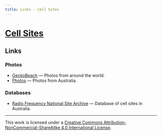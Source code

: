 ```yaml
---
title: Links - Cell Sites
---
```


# [Cell Sites](./)

## Links

### Photos

* [GeckoBeach](http://www.geckobeach.com/cellular/cellpixs/) — Photos from around the world.
* [Photos](https://web.archive.org/web/20060305010340/http://home.iprimus.com.au/cridland/cellphotos.htm) — Photos from Australia.

### Databases

* [Radio Frequency National Site Archive](http://www.rfnsa.com.au/) — Database of cell sites in Australia.

---

This work is licensed under a [Creative Commons Attribution-NonCommercial-ShareAlike 4.0 International License](http://creativecommons.org/licenses/by-nc-sa/4.0/).

